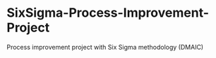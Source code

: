 # SixSigma-Process-Improvement-Project
Process improvement project with Six Sigma methodology (DMAIC)
